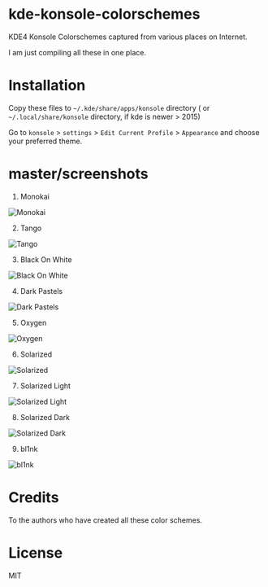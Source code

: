 kde-konsole-colorschemes
========================

KDE4 Konsole Colorschemes captured from various places on Internet.

I am just compiling all these in one place.

Installation
============

Copy these files to `~/.kde/share/apps/konsole` directory ( or `~/.local/share/konsole` directory, if kde is newer > 2015)

Go to `konsole` > `settings` > `Edit Current Profile` > `Appearance` and choose your preferred theme.

master/screenshots
===========

1. Monokai

![Monokai](https://raw.github.com/nareshv/kde-konsole-colorschemes/master/screens/monokai.png)

2. Tango

![Tango](https://raw.github.com/nareshv/kde-konsole-colorschemes/master/screens/tango.png)

3. Black On White

![Black On White](https://raw.github.com/nareshv/kde-konsole-colorschemes/master/screens/black-on-white.png)

4. Dark Pastels

![Dark Pastels](https://raw.github.com/nareshv/kde-konsole-colorschemes/master/screens/dark-pastels.png)

5. Oxygen

![Oxygen](https://raw.github.com/nareshv/kde-konsole-colorschemes/master/screens/oxygen.png)

6. Solarized

![Solarized](https://raw.github.com/nareshv/kde-konsole-colorschemes/master/screens/solarized.png)

7. Solarized Light

![Solarized Light](https://raw.github.com/nareshv/kde-konsole-colorschemes/master/screens/solarized-light.png)

8. Solarized Dark

![Solarized Dark](https://raw.github.com/nareshv/kde-konsole-colorschemes/master/screens/solarized-dark.png)

9. bl1nk

![bl1nk](https://raw.github.com/nareshv/kde-konsole-colorschemes/master/screens/bl1nk.png)

Credits
=======

To the authors who have created all these color schemes. 

License
=======

MIT
